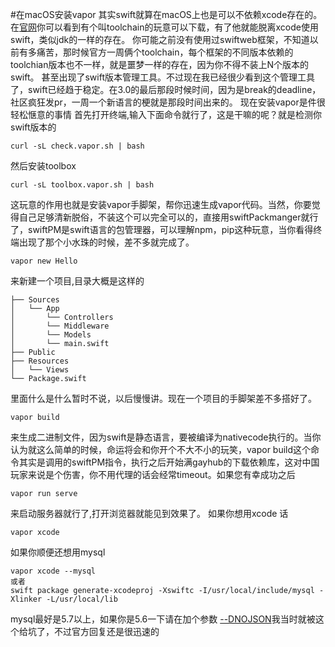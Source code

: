 #在macOS安装vapor
 其实swift就算在macOS上也是可以不依赖xcode存在的。
在[官网](swift.org)你可以看到有个叫toolchain的玩意可以下载，有了他就能脱离xcode使用swift，类似jdk的一样的存在。
你可能之前没有使用过swiftweb框架，不知道以前有多痛苦，那时候官方一周俩个toolchain，每个框架的不同版本依赖的toolchian版本也不一样，就是噩梦一样的存在，因为你不得不装上N个版本的swift。
甚至出现了swift版本管理工具。不过现在我已经很少看到这个管理工具了，swift已经趋于稳定。在3.0的最后那段时候时间，因为是break的deadline，社区疯狂发pr，一周一个新语言的梗就是那段时间出来的。
现在安装vapor是件很轻松惬意的事情
首先打开终端,输入下面命令就行了，这是干嘛的呢？就是检测你swift版本的
```
curl -sL check.vapor.sh | bash
```
然后安装toolbox
```
curl -sL toolbox.vapor.sh | bash
```
这玩意的作用也就是安装vapor手脚架，帮你迅速生成vapor代码。当然，你要觉得自己足够清新脱俗，不装这个可以完全可以的，直接用swiftPackmanger就行了，swiftPM是swift语言的包管理器，可以理解npm，pip这种玩意，当你看得终端出现了那个小水珠的时候，差不多就完成了。
```
vapor new Hello
```
来新建一个项目,目录大概是这样的
```
├── Sources
│   └── App
│       └── Controllers
│       └── Middleware
│       └── Models
│       └── main.swift
├── Public
├── Resources
│   └── Views
└── Package.swift

```
里面什么是什么暂时不说，以后慢慢讲。现在一个项目的手脚架差不多搭好了。
```
vapor build
```
来生成二进制文件，因为swift是静态语言，要被编译为nativecode执行的。当你认为就这么简单的时候，命运将会和你开个不大不小的玩笑，vapor build这个命令其实是调用的swiftPM指令，执行之后开始满gayhub的下载依赖库，这对中国玩家来说是个伤害，你不用代理的话会经常timeout。如果您有幸成功之后
```
vapor run serve
```
来启动服务器就行了,打开浏览器就能见到效果了。
如果你想用xcode 话
```
vapor xcode
```
如果你顺便还想用mysql
```
vapor xcode --mysql
或者
swift package generate-xcodeproj -Xswiftc -I/usr/local/include/mysql -Xlinker -L/usr/local/lib
```
mysql最好是5.7以上，如果你是5.6一下请在加个参数
[--DNOJSON](https://github.com/vapor/mysql/issues/29)我当时就被这个给坑了，不过官方回复还是很迅速的